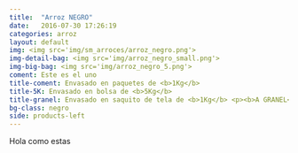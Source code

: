 ```yaml
---
title:  "Arroz NEGRO"
date:   2016-07-30 17:26:19
categories: arroz
layout: default
img: <img src='img/sm_arroces/arroz_negro.png'>
img-detail-bag: <img src='img/arroz_negro_small.png'>
img-big-bag: <img src='img/arroz_negro_5.png'>
coment: Este es el uno
title-coment: Envasado en paquetes de <b>1Kg</b>
title-5K: Envasado en bolsa de <b>5Kg</b>
title-granel: Envasado en saquito de tela de <b>1Kg</b> <p><b>A GRANEL</b><br> Envasado en sacos de <b>10Kg y 25Kg</b> 
bg-class: negro 
side: products-left
---
```


Hola como estas